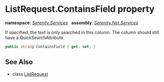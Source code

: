 # ListRequest.ContainsField property
**namespace:** *[Serenity.Services](../../README.md#serenity.services-namespace)*   **assembly**: *[Serenity.Net.Services](../../README.md)*

If specified, the text is only searched in this column. The column should still have a QuickSearchAttribute.

```csharp
public string ContainsField { get; set; }
```

## See Also

* class [ListRequest](../ListRequest.md)